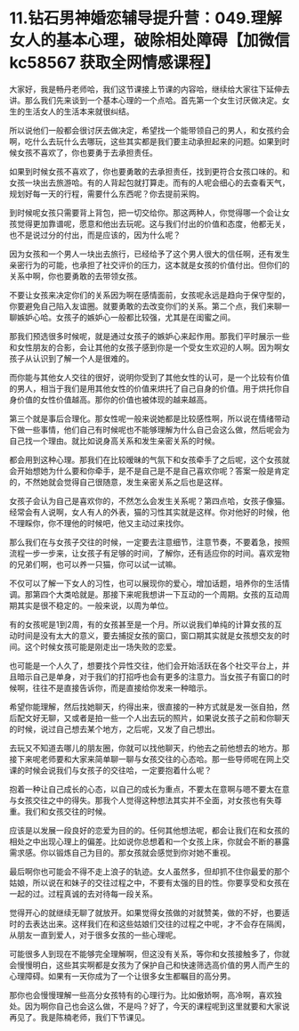 # 11.钻石男神婚恋辅导提升营：049.理解女人的基本心理，破除相处障碍【加微信 kc58567 获取全网情感课程】

大家好，我是畅丹老师哈，我们这节课接上节课的内容哈，继续给大家往下延伸去讲。那么我们先来谈到一个基本心理的一个点哈。首先第一个女生讨厌做决定。女生的生活女人的生活本来就很纠结。

所以说他们一般都会很讨厌去做决定，希望找一个能带领自己的男人，和女孩约会啊，吃什么去玩什么去哪玩，这些其实都是我们要主动承担起来的问题。如果到时候女孩不喜欢了，你也要勇于去承担责任。

如果到时候女孩不喜欢了，你也要勇敢的去承担责任，找到更符合女孩口味的。和女孩一块出去旅游哈。有的人背起包就打算走。而有的人呢会细心的去查看天气，规划好每一天的行程，需要什么东西呢？你去提前采购。

到时候呢女孩只需要背上背包，把一切交给你。那这两种人，你觉得哪一个会让女孩觉得更加靠谱呢，愿意和他出去玩呢。这与我们付出的价值和态度，他都无关，也不是说过分的付出，而是应该的，因为什么呢？

因为女孩和一个男人一块出去旅行，已经给予了这个男人很大的信任啊，还有发生亲密行为的可能，也承担了社交评价的压力，这本就是女孩的价值付出。但你们的关系中啊，你也要勇敢的去带领女孩。

不要让女孩来决定你们的关系因为啊在感情面前，女孩呢永远是趋向于保守型的，你要避免自己陷入友谊圈。就要勇敢的去改变你们的关系。第二个点，我们来聊一聊嫉妒心哈。女孩子的嫉妒心一般都比较强，尤其是在闺蜜之间。

那我们预选很多时候呢，就是通过女孩子的嫉妒心来起作用。那我们平时展示一些和女性朋友的合影，会让其他的女孩子感到你是一个受女生欢迎的人啊。因为啊女孩子从认识到了解一个人是很难的。

而你能与其他女人交往的很好，说明你受到了其他女性的认可，是一个比较有价值的男人，相当于我们是用其他女性的价值来烘托了自己自身的价值。用于烘托你自身价值的女性价值越高。那你的价值也被体现的越来越高。

第三个就是事后合理化。那女性呢一般来说她都是比较感性啊，所以说在情绪带动下做一些事情，他们自己有时候呢也不能够理解为什么自己会这么做，然后呢会为自己找一个理由。就比如说身高关系和发生亲密关系的时候。

都会用到这种心理。那我们在比较暧昧的气氛下和女孩牵手了之后呢，这个女孩就会开始想她为什么要和你牵手，是不是自己是不是自己喜欢你呢？答案一般是肯定的，不然她就会觉得自己很随意，发生亲密关系之后也是这样。

女孩子会认为自己是喜欢你的，不然怎么会发生关系呢？第四点哈，女孩子像猫。经常会有人说啊，女人有人的外表，猫的习性其实就是这样。你对他好的时候，他不理睬你，你不理他的时候吧，他又主动过来找你。

那么我们在与女孩子交往的时候，一定要去注意细节，注意节奏，不要着急，按照流程一步一步来，让女孩子有足够的时间，了解你，还有适应你的时间。喜欢宠物的兄弟们啊，也可以养一只猫，你可以试一试嘛。

不仅可以了解一下女人的习性，也可以展现你的爱心，增加话题，培养你的生活情调。那第四个大类哈就是。那接下来呢我想讲一下互动的一个周期。女孩的互动周期其实是很不稳定的。一般来说，以周为单位。

有的女孩呢是1到2周，有的女孩甚至是一个月。所以说我们单纯的计算女孩的互动时间是没有太大的意义，要去捕捉女孩的窗口，窗口期其实就是女孩想交友的时间。这个时候女孩可能是刚走出一场失败的恋爱。

也可能是一个人久了，想要找个异性交往，他们会开始活跃在各个社交平台上，并且暗示自己是单身，对于我们的打招呼也会有更多的注意力。当女孩子有窗口的时候啊，往往不是直接告诉你，而是直接给你发来一种暗示。

希望你能理解，然后找她聊天，约得出来，很直接的一种方式就是发一张自拍，然后配文好无聊，又或者是拍一些一个人出去玩的照片，如果说女孩子之前和你聊天的时候，说过自己想去某个地方，之后呢，又发了自己想出。

去玩又不知道去哪儿的朋友圈，你就可以找他聊天，约他去之前他想去的地方。那接下来呢老师要和大家来简单聊一聊与女孩交往的心态哈。那一些导师呢在网上交课的时候会说我们与女孩子的交往哈，一定要抱着什么呢？

抱着一种让自己成长的心态，以自己的成长为重点，不要太在意啊与嗯不要太在意与女孩交往之中的得失。那我个人觉得这种想法其实并不全面，对女孩也有失尊重。我们和女孩交往的时候。

应该是以发展一段良好的恋爱为目的的。任何其他想法呢，都会让我们在和女孩的相处之中出现心理上的偏差。比如说你总想着和一个女孩上床，你就会不断的暴露需求感。你以锻炼自己为目的。那女孩就会感觉到你对她不重视。

最后啊你也可能会不得不走上浪子的轨迹。女人虽然多，但却抓不住你最爱的那个姑娘，所以说在和妹子的交往过程之中，不要有太强的目的性。你要享受和女孩在一起的过。过程真诚的去对待每一段关系。

觉得开心的就继续无聊了就放开。如果觉得女孩做的对就赞美，做的不好，也要适时的去表达出来。这样我们在和这些姑娘们交往的过程之中呢，才不会存在隔阂，从朋友一直到爱人，对于很多女孩的一些心理呢。

可能很多人到现在不能够完全理解啊，但这没有关系，等你和女孩接触多了，你就会慢慢明白，这些其实啊都是女孩为了保护自己和快速筛选高价值的男人而产生的心理障碍。如果有一天你成为了一个让很多女生都瞩目的高分男。

那你也会慢慢理解一些高分女孩特有的心理行为。比如傲娇啊，高冷啊，喜欢独处。因为啊你自己也会这么做，不是吗？好了，今天的课程呢到这里就要和大家说再见了。我是陈楠老师，我们下节课见。

